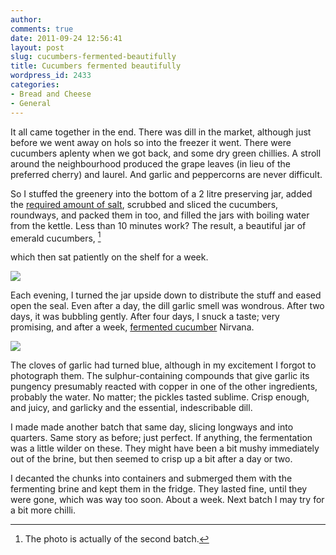 ```yaml
---
author:
comments: true
date: 2011-09-24 12:56:41
layout: post
slug: cucumbers-fermented-beautifully
title: Cucumbers fermented beautifully
wordpress_id: 2433
categories:
- Bread and Cheese
- General
---
```


It all came together in the end. There was dill in the market, although just before we went away on hols so into the freezer it went. There were cucumbers aplenty when we got back, and some dry green chillies. A stroll around the neighbourhood produced the grape leaves (in lieu of the preferred cherry) and laurel. And garlic and peppercorns are never difficult.

So I stuffed the greenery into the bottom of a 2 litre preserving jar, added the [required amount of salt](http://jeremycherfas.net/2011/07/07/cucumbers-and-a-recipe-but-no-dill/), scrubbed and sliced the cucumbers, roundways, and packed them in too, and filled the jars with boiling water from the kettle. Less than 10 minutes work? The result, a beautiful jar of emerald cucumbers, [^fn1]
[^fn1]: The photo is actually of the second batch. 

 which then sat patiently on the shelf for a week.

![](/uploads/2011/09/FermentedCucumber1.jpg)

Each evening, I turned the jar upside down to distribute the stuff and eased open the seal. Even after a day, the dill garlic smell was wondrous. After two days, it was bubbling gently. After four days, I snuck a taste; very promising, and after a week, [fermented cucumber](http://jeremycherfas.net/2011/07/13/wrong-about-cucumber-pickles/) Nirvana.

![](/uploads/2011/09/FermentedCucumber2.jpg)

The cloves of garlic had turned blue, although in my excitement I forgot to photograph them. The sulphur-containing compounds that give garlic its pungency presumably reacted with copper in one of the other ingredients, probably the water. No matter; the pickles tasted sublime. Crisp enough, and juicy, and garlicky and the essential, indescribable dill. 

I made made another batch that same day, slicing longways and into quarters. Same story as before; just perfect. If anything, the fermentation was a little wilder on these. They might have been a bit mushy immediately out of the brine, but then seemed to crisp up a bit after a day or two.

I decanted the chunks into containers and submerged them with the fermenting brine and kept them in the fridge. They lasted fine, until they were gone, which was way too soon. About a week. Next batch I may try for a bit more chilli.
